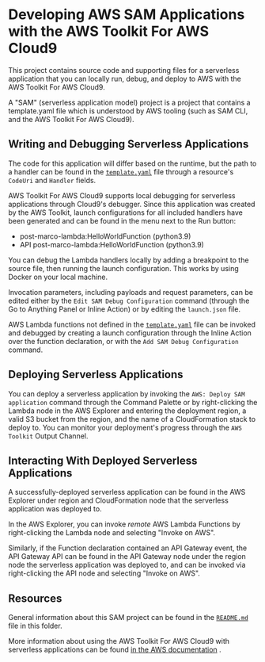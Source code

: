 # Developing AWS SAM Applications with the AWS Toolkit For AWS Cloud9

This project contains source code and supporting files for a serverless application that you can locally run, debug, and deploy to AWS with the AWS Toolkit For AWS Cloud9.

A "SAM" (serverless application model) project is a project that contains a template.yaml file which is understood by AWS tooling (such as SAM CLI, and the AWS Toolkit For AWS Cloud9).

## Writing and Debugging Serverless Applications

The code for this application will differ based on the runtime, but the path to a handler can be found in the [`template.yaml`](./template.yaml) file through a resource's `CodeUri` and `Handler` fields.

AWS Toolkit For AWS Cloud9 supports local debugging for serverless applications through Cloud9's debugger. Since this application was created by the AWS Toolkit, launch configurations for all included handlers have been generated and can be found in the menu next to the Run button:

* post-marco-lambda:HelloWorldFunction (python3.9)
* API post-marco-lambda:HelloWorldFunction (python3.9)

You can debug the Lambda handlers locally by adding a breakpoint to the source file, then running the launch configuration. This works by using Docker on your local machine.

Invocation parameters, including payloads and request parameters, can be edited either by the `Edit SAM Debug Configuration` command (through the Go to Anything Panel or Inline Action) or by editing the `launch.json` file.

AWS Lambda functions not defined in the [`template.yaml`](./template.yaml) file can be invoked and debugged by creating a launch configuration through the Inline Action over the function declaration, or with the `Add SAM Debug Configuration` command.

## Deploying Serverless Applications

You can deploy a serverless application by invoking the `AWS: Deploy SAM application` command through the Command Palette or by right-clicking the Lambda node in the AWS Explorer and entering the deployment region, a valid S3 bucket from the region, and the name of a CloudFormation stack to deploy to. You can monitor your deployment's progress through the `AWS Toolkit` Output Channel.

## Interacting With Deployed Serverless Applications

A successfully-deployed serverless application can be found in the AWS Explorer under region and CloudFormation node that the serverless application was deployed to.

In the AWS Explorer, you can invoke _remote_ AWS Lambda Functions by right-clicking the Lambda node and selecting "Invoke on AWS".

Similarly, if the Function declaration contained an API Gateway event, the API Gateway API can be found in the API Gateway node under the region node the serverless application was deployed to, and can be invoked via right-clicking the API node and selecting "Invoke on AWS".

## Resources

General information about this SAM project can be found in the [`README.md`](./README.md) file in this folder.

More information about using the AWS Toolkit For AWS Cloud9 with serverless applications can be found [in the AWS documentation](https://docs.aws.amazon.com/cloud9/latest/user-guide/serverless-apps-toolkit.html) .
